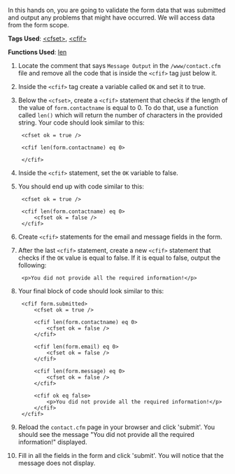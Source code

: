 In this hands on, you are going to validate the form data that was submitted and output any problems that might have occurred. We will access data from the form scope.

**Tags Used**: [\<cfset>](http://help.adobe.com/en_US/ColdFusion/10.0/CFMLRef/WSc3ff6d0ea77859461172e0811cbec22c24-7ffd.html), [\<cfif>](http://help.adobe.com/en_US/ColdFusion/10.0/CFMLRef/WSc3ff6d0ea77859461172e0811cbec22c24-7fe8.html)

**Functions Used**: [len](http://help.adobe.com/en_US/ColdFusion/10.0/CFMLRef/WSc3ff6d0ea77859461172e0811cbec22c24-7f38.html)

1. Locate the comment that says `Message Output` in the `/www/contact.cfm` file and remove all the code that is inside the `<cfif>` tag just below it.
1. Inside the `<cfif>` tag create a variable called `OK` and set it to true.
1. Below the `<cfset>`, create a `<cfif>` statement that checks if the length of the value of `form.contactname` is equal to 0. To do that, use a function called `len()` which will return the number of characters in the provided string. Your code should look similar to this:

        <cfset ok = true />

        <cfif len(form.contactname) eq 0>

        </cfif>

1. Inside the `<cfif>` statement, set the `OK` variable to false.
1. You should end up with code similar to this:

        <cfset ok = true />

        <cfif len(form.contactname) eq 0>
            <cfset ok = false />
        </cfif>

1. Create `<cfif>` statements for the email and message fields in the form.
1. After the last `<cfif>` statement, create a new `<cfif>` statement that checks if the `OK` value is equal to false. If it is equal to false, output the following:

        <p>You did not provide all the required information!</p>

1. Your final block of code should look similar to this:

        <cfif form.submitted>
            <cfset ok = true />

            <cfif len(form.contactname) eq 0>
                <cfset ok = false />
            </cfif>

            <cfif len(form.email) eq 0>
                <cfset ok = false />
            </cfif>

            <cfif len(form.message) eq 0>
                <cfset ok = false />
            </cfif>

            <cfif ok eq false>
                <p>You did not provide all the required information!</p>
            </cfif>
        </cfif>

1. Reload the `contact.cfm` page in your browser and click 'submit'. You should see the message "You did not provide all the required information!" displayed.
1. Fill in all the fields in the form and click 'submit'. You will notice that the message does not display.